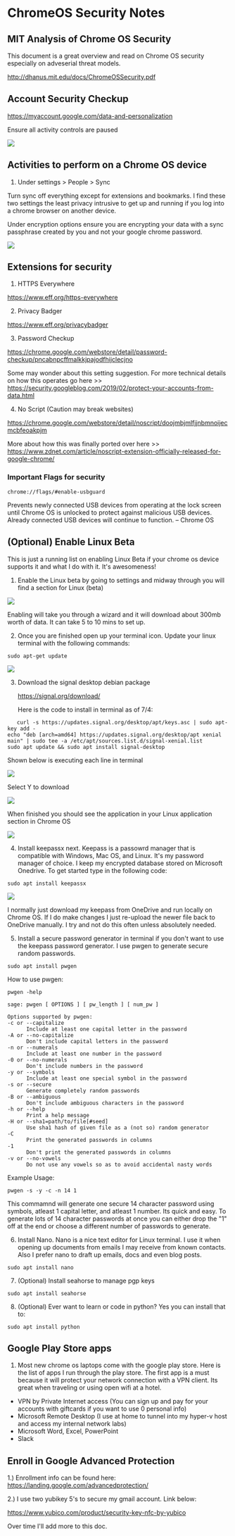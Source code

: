 # ChromeOS Security Notes

## MIT Analysis of Chrome OS Security

This document is a great overview and read on Chrome OS security especially on adveserial threat models. 

http://dhanus.mit.edu/docs/ChromeOSSecurity.pdf


## Account Security Checkup

https://myaccount.google.com/data-and-personalization

Ensure all activity controls are paused

![](https://github.com/rootsecdev/ChromeOS/blob/master/Screenshots/Screenshot%202019-06-29%20at%207.37.29%20AM.png)

## Activities to perform on a Chrome OS device

1. Under settings > People > Sync

Turn sync off everything except for extensions and bookmarks. I find these two settings the least privacy intrusive to get up and running if you log into a chrome browser on another device.

Under encryption options ensure you are encrypting your data with a sync passphrase created by you and not your google chrome password. 

![](https://github.com/rootsecdev/ChromeOS/blob/master/Screenshots/Screenshot%202019-06-29%20at%207.46.47%20AM.png)

## Extensions for security

1. HTTPS Everywhere

https://www.eff.org/https-everywhere

2. Privacy Badger

https://www.eff.org/privacybadger

3. Password Checkup

https://chrome.google.com/webstore/detail/password-checkup/pncabnpcffmalkkjpajodfhijclecjno

Some may wonder about this setting suggestion. For more technical details on how this operates go here >> https://security.googleblog.com/2019/02/protect-your-accounts-from-data.html

4. No Script (Caution may break websites)

https://chrome.google.com/webstore/detail/noscript/doojmbjmlfjjnbmnoijecmcbfeoakpjm

More about how this was finally ported over here >> https://www.zdnet.com/article/noscript-extension-officially-released-for-google-chrome/



### Important Flags for security

```
chrome://flags/#enable-usbguard
```
Prevents newly connected USB devices from operating at the lock screen until Chrome OS is unlocked to protect against malicious USB devices. Already connected USB devices will continue to function. – Chrome OS

## (Optional) Enable Linux Beta

This is just a running list on enabling Linux Beta if your chrome os device supports it and what I do with it. It's awesomeness!

1. Enable the Linux beta by going to settings and midway through you will find a section for Linux (beta)

  ![](https://github.com/rootsecdev/ChromeOS/blob/master/Screenshots/Screenshot%202019-07-03%20at%207.30.41%20PM.png)
  
Enabling will take you through a wizard and it will download about 300mb worth of data. It can take 5 to 10 mins to set up. 

2. Once you are finished open up your terminal icon. Update your linux terminal with the following commands:

```
sudo apt-get update
```

  ![](https://github.com/rootsecdev/ChromeOS/blob/master/Screenshots/Screenshot%202019-07-01%20at%204.17.40%20PM.png)

3. Download the signal desktop debian package

   https://signal.org/download/
   
   Here is the code to install in terminal as of 7/4:
   
```
   curl -s https://updates.signal.org/desktop/apt/keys.asc | sudo apt-key add -
echo "deb [arch=amd64] https://updates.signal.org/desktop/apt xenial main" | sudo tee -a /etc/apt/sources.list.d/signal-xenial.list
sudo apt update && sudo apt install signal-desktop
```
  Shown below is executing each line in terminal

  ![](https://github.com/rootsecdev/ChromeOS/blob/master/Screenshots/Screenshot%202019-07-04%20at%208.36.34%20AM.png)

  Select Y to download 

  ![](https://github.com/rootsecdev/ChromeOS/blob/master/Screenshots/Screenshot%202019-07-04%20at%208.38.28%20AM.png)

  When finished you should see the application in your Linux application section in Chrome OS

  ![](https://github.com/rootsecdev/ChromeOS/blob/master/Screenshots/Screenshot%202019-07-04%20at%209.00.34%20AM.png)

4. Install keepassx next. Keepass is a passowrd manager that is compatible with Windows, Mac OS, and Linux. It's my password manager of choice. I keep my encrypted database stored on Microsoft Onedrive. To get started type in the following code:

  ```
  sudo apt install keepassx
  ```
  
  ![](https://github.com/rootsecdev/ChromeOS/blob/master/Screenshots/Screenshot%202019-07-04%20at%209.03.15%20AM.png)
  
  I normally just download my keepass from OneDrive and run locally on Chrome OS. If I do make changes I just re-upload the   newer file back to OneDrive manually. I try and not do this often unless absolutely needed. 
  
5. Install a secure password generator in terminal if you don't want to use the keepass password generator. I use pwgen to generate secure random passwords.

  ```
  sudo apt install pwgen
  ```
  
  How to use pwgen:
  
  ```
  pwgen -help
  
  sage: pwgen [ OPTIONS ] [ pw_length ] [ num_pw ]

Options supported by pwgen:
  -c or --capitalize
        Include at least one capital letter in the password
  -A or --no-capitalize
        Don't include capital letters in the password
  -n or --numerals
        Include at least one number in the password
  -0 or --no-numerals
        Don't include numbers in the password
  -y or --symbols
        Include at least one special symbol in the password
  -s or --secure
        Generate completely random passwords
  -B or --ambiguous
        Don't include ambiguous characters in the password
  -h or --help
        Print a help message
  -H or --sha1=path/to/file[#seed]
        Use sha1 hash of given file as a (not so) random generator
  -C
        Print the generated passwords in columns
  -1
        Don't print the generated passwords in columns
  -v or --no-vowels
        Do not use any vowels so as to avoid accidental nasty words
  ```

  Example Usage:

  ```
  pwgen -s -y -c -n 14 1
  ```
  
  This commamnd will generate one secure 14 character password using symbols, atleast 1 capital letter, and atleast 1 number. Its quick and easy. To generate lots of 14 character passwords at once you can either drop the "1" off at the end or choose a different number of passwords to generate.
  
6. Install Nano. Nano is a nice text editor for Linux terminal. I use it when opening up documents from emails I may receive from known contacts. Also I prefer nano to draft up emails, docs and even blog posts. 

  ```
  sudo apt install nano
  ```
 7. (Optional) Install seahorse to manage pgp keys
  
  ```
  sudo apt install seahorse
  ```
  
 8. (Optional) Ever want to learn or code in python? Yes you can install that to:
 
  ```
  sudo apt install python
  ```
  
## Google Play Store apps

1. Most new chrome os laptops come with the google play store. Here is the list of apps I run through the play store. The first app is a must because it will protect your network connection with a VPN client. Its great when traveling or using open wifi at a hotel.

  - VPN by Private Internet access (You can sign up and pay for your accounts with giftcards if you want to use 0 personal info)
  - Microsoft Remote Desktop (I use at home to tunnel into my hyper-v host and access my internal network labs)
  - Microsoft Word, Excel, PowerPoint
  - Slack
  
## Enroll in Google Advanced Protection 

1.) Enrollment info can be found here: https://landing.google.com/advancedprotection/

2.) I use two yubikey 5's to secure my gmail account. Link below:

https://www.yubico.com/product/security-key-nfc-by-yubico



Over time I'll add more to this doc. 
